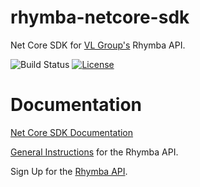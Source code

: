 # rhymba-netcore-sdk
Net Core SDK for [VL Group's](https://vlgroup.com/) Rhymba API.

![Build Status](https://github.com/vlgroup/rhymba-netcore-sdk/actions/workflows/dotnet.yml/badge.svg) [![License](https://img.shields.io/github/license/vlgroup/rhymba-netcore-sdk)](https://github.com/vlgroup/rhymba-netcore-sdk/blob/main/LICENSE)

# Documentation
[Net Core SDK Documentation](https://documentation.vlgroup.com/sdk/netcore)

[General Instructions](https://documentation.vlgroup.com) for the Rhymba API.

Sign Up for the [Rhymba API](https://rhymbamanager.vlgroup.com/APISignup).
